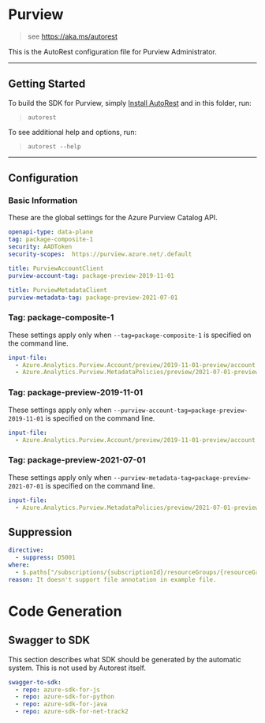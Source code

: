 # Purview

> see https://aka.ms/autorest

This is the AutoRest configuration file for Purview Administrator.

---

## Getting Started

To build the SDK for Purview, simply [Install AutoRest](https://aka.ms/autorest/install) and in this folder, run:

> `autorest`

To see additional help and options, run:

> `autorest --help`

---

## Configuration

### Basic Information

These are the global settings for the Azure Purview Catalog API.

``` yaml
openapi-type: data-plane
tag: package-composite-1
security: AADToken
security-scopes:  https://purview.azure.net/.default
```

```yaml $(purview-account)
title: PurviewAccountClient
purview-account-tag: package-preview-2019-11-01
```

```yaml $(purview-metadata)
title: PurviewMetadataClient
purview-metadata-tag: package-preview-2021-07-01
```

### Tag: package-composite-1

These settings apply only when `--tag=package-composite-1` is specified on the command line.

```yaml $(tag) == 'package-composite-1'
input-file:
  - Azure.Analytics.Purview.Account/preview/2019-11-01-preview/account.json
  - Azure.Analytics.Purview.MetadataPolicies/preview/2021-07-01-preview/purviewMetadataPolicy.json
```

### Tag: package-preview-2019-11-01

These settings apply only when `--purview-account-tag=package-preview-2019-11-01` is specified on the command line.

```yaml $(purview-account-tag) == 'package-preview-2019-11-01'
input-file:
  - Azure.Analytics.Purview.Account/preview/2019-11-01-preview/account.json
```

### Tag: package-preview-2021-07-01

These settings apply only when `--purview-metadata-tag=package-preview-2021-07-01` is specified on the command line.

```yaml $(purview-metadata-tag) == 'package-preview-2021-07-01'
input-file:
  - Azure.Analytics.Purview.MetadataPolicies/preview/2021-07-01-preview/purviewMetadataPolicy.json
```

## Suppression

``` yaml
directive:
  - suppress: D5001
where:
  - $.paths["/subscriptions/{subscriptionId}/resourceGroups/{resourceGroupName}/xxx.get
reason: It doesn't support file annotation in example file.
```

# Code Generation

## Swagger to SDK

This section describes what SDK should be generated by the automatic system.
This is not used by Autorest itself.

``` yaml $(swagger-to-sdk)
swagger-to-sdk:
  - repo: azure-sdk-for-js
  - repo: azure-sdk-for-python
  - repo: azure-sdk-for-java
  - repo: azure-sdk-for-net-track2
```